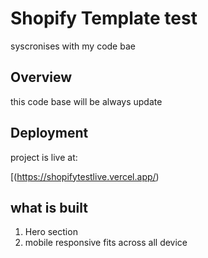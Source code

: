 # Shopify Template test

syscronises with my code bae


## Overview

this code base will be always update
## Deployment

 project is live at:

[(https://shopifytestlive.vercel.app/)

## what is built

1. Hero section
2. mobile responsive fits across all device

